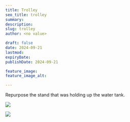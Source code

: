 ```yaml
---
title: Trolley
seo_title: trolley
summary:
description:
slug: trolley
author: <no value>

draft: false
date: 2024-09-21
lastmod:
expiryDate:
publishDate: 2024-09-21

feature_image:
feature_image_alt:

---
```

Repurpose the stand that was holding up the water tank.

![](/images/1081.jpeg)

![](/images/1082.jpeg)